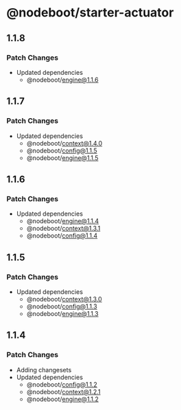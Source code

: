 # @nodeboot/starter-actuator

## 1.1.8

### Patch Changes

-   Updated dependencies
    -   @nodeboot/engine@1.1.6

## 1.1.7

### Patch Changes

-   Updated dependencies
    -   @nodeboot/context@1.4.0
    -   @nodeboot/config@1.1.5
    -   @nodeboot/engine@1.1.5

## 1.1.6

### Patch Changes

-   Updated dependencies
    -   @nodeboot/engine@1.1.4
    -   @nodeboot/context@1.3.1
    -   @nodeboot/config@1.1.4

## 1.1.5

### Patch Changes

-   Updated dependencies
    -   @nodeboot/context@1.3.0
    -   @nodeboot/config@1.1.3
    -   @nodeboot/engine@1.1.3

## 1.1.4

### Patch Changes

-   Adding changesets
-   Updated dependencies
    -   @nodeboot/config@1.1.2
    -   @nodeboot/context@1.2.1
    -   @nodeboot/engine@1.1.2
